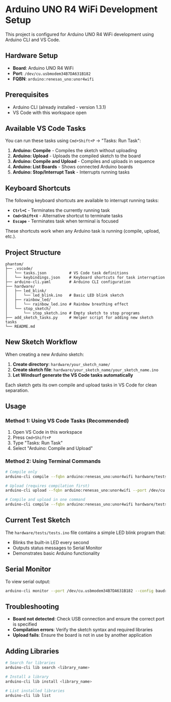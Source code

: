 # Arduino UNO R4 WiFi Development Setup

This project is configured for Arduino UNO R4 WiFi development using Arduino CLI and VS Code.

## Hardware Setup
- **Board**: Arduino UNO R4 WiFi
- **Port**: `/dev/cu.usbmodem34B7DA631B182`
- **FQBN**: `arduino:renesas_uno:unor4wifi`

## Prerequisites
- Arduino CLI (already installed - version 1.3.1)
- VS Code with this workspace open

## Available VS Code Tasks

You can run these tasks using `Cmd+Shift+P` → "Tasks: Run Task":

1. **Arduino: Compile** - Compiles the sketch without uploading
2. **Arduino: Upload** - Uploads the compiled sketch to the board
3. **Arduino: Compile and Upload** - Compiles and uploads in sequence
4. **Arduino: List Boards** - Shows connected Arduino boards
5. **Arduino: Stop/Interrupt Task** - Interrupts running tasks

## Keyboard Shortcuts

The following keyboard shortcuts are available to interrupt running tasks:

- **`Ctrl+C`** - Terminates the currently running task
- **`Cmd+Shift+X`** - Alternative shortcut to terminate tasks
- **`Escape`** - Terminates task when terminal is focused

These shortcuts work when any Arduino task is running (compile, upload, etc.).

## Project Structure

```
phantom/
├── .vscode/
│   └── tasks.json          # VS Code task definitions
│   └── keybindings.json    # Keyboard shortcuts for task interruption
├── arduino-cli.yaml        # Arduino CLI configuration
├── hardware/
│   ├── led_blink/
│   │   └── led_blink.ino   # Basic LED blink sketch
│   ├── rainbow_led/
│   │   └── rainbow_led.ino # Rainbow breathing effect
│   └── stop_sketch/
│       └── stop_sketch.ino # Empty sketch to stop programs
├── add_sketch_tasks.py     # Helper script for adding new sketch tasks
└── README.md
```

## New Sketch Workflow

When creating a new Arduino sketch:

1. **Create directory**: `hardware/your_sketch_name/`
2. **Create sketch file**: `hardware/your_sketch_name/your_sketch_name.ino`
3. **Let Windsurf generate the VS Code tasks automatically**

Each sketch gets its own compile and upload tasks in VS Code for clean separation.

## Usage

### Method 1: Using VS Code Tasks (Recommended)
1. Open VS Code in this workspace
2. Press `Cmd+Shift+P`
3. Type "Tasks: Run Task"
4. Select "Arduino: Compile and Upload"

### Method 2: Using Terminal Commands
```bash
# Compile only
arduino-cli compile --fqbn arduino:renesas_uno:unor4wifi hardware/tests

# Upload (requires compilation first)
arduino-cli upload --fqbn arduino:renesas_uno:unor4wifi --port /dev/cu.usbmodem34B7DA631B182 hardware/tests

# Compile and upload in one command
arduino-cli compile --fqbn arduino:renesas_uno:unor4wifi hardware/tests && arduino-cli upload --fqbn arduino:renesas_uno:unor4wifi --port /dev/cu.usbmodem34B7DA631B182 hardware/tests
```

## Current Test Sketch

The `hardware/tests/tests.ino` file contains a simple LED blink program that:
- Blinks the built-in LED every second
- Outputs status messages to Serial Monitor
- Demonstrates basic Arduino functionality

## Serial Monitor

To view serial output:
```bash
arduino-cli monitor --port /dev/cu.usbmodem34B7DA631B182 --config baudrate=9600
```

## Troubleshooting

- **Board not detected**: Check USB connection and ensure the correct port is specified
- **Compilation errors**: Verify the sketch syntax and required libraries
- **Upload fails**: Ensure the board is not in use by another application

## Adding Libraries

```bash
# Search for libraries
arduino-cli lib search <library_name>

# Install a library
arduino-cli lib install <library_name>

# List installed libraries
arduino-cli lib list
```
